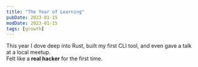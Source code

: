 ```yaml
---
title: "The Year of Learning"
pubDate: 2023-01-15
modDate: 2023-01-15
tags: [growth]
---
```


This year I dove deep into Rust, built my first CLI tool, and even gave a talk at a local meetup.  
Felt like a **real hacker** for the first time.
